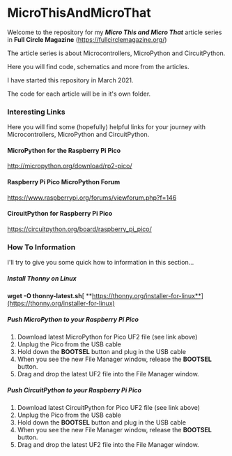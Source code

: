 # MicroThisAndMicroThat
Welcome to the repository for my ***Micro This and Micro That*** article series in **Full Circle Magazine** (https://fullcirclemagazine.org/)

The article series is about Microcontrollers, MicroPython and CircuitPython.

Here you will find code, schematics and more from the articles.

I have started this repository in March 2021.

The code for each article will be in it's own folder.



### Interesting Links

Here you will find some (hopefully) helpful links for your journey with Microcontrollers, MicroPython and CircuitPython.



#### MicroPython for the Raspberry Pi Pico

http://micropython.org/download/rp2-pico/

#### Raspberry Pi Pico MicroPython Forum

https://www.raspberrypi.org/forums/viewforum.php?f=146

#### CircuitPython for Raspberry Pi Pico

https://circuitpython.org/board/raspberry_pi_pico/





### How To Information

I'll try to give you some quick how to information in this section...

##### Install Thonny on Linux

**wget -O thonny-latest.sh**[ **https://thonny.org/installer-for-linux**](https://thonny.org/installer-for-linux)

##### Push MicroPython to your Raspberry Pi Pico

1. Download latest MicroPython for Pico UF2 file (see link above)
2. Unplug the Pico from the USB cable
3. Hold down the **BOOTSEL** button and plug in the USB cable
4. When you see the new File Manager window, release the **BOOTSEL** button.
5. Drag and drop the latest UF2 file into the File Manager window.

##### Push CircuitPython to your Raspberry Pi Pico

1. Download latest CircuitPython for Pico UF2 file (see link above)
2. Unplug the Pico from the USB cable
3. Hold down the **BOOTSEL** button and plug in the USB cable
4. When you see the new File Manager window, release the **BOOTSEL** button.
5. Drag and drop the latest UF2 file into the File Manager window.